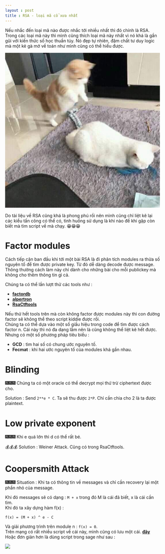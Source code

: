 ```yaml
---
layout : post 
title : RSA - loại mã cổ xưa nhất  
---  
```


Nếu nhắc đến loại mã nào được nhắc tới nhiều nhất thì đó chính là RSA. Trong các loại mã này thì mình cũng thích loại mã này nhất vì nó khá là gần gũi với kiến thức số học thuần túy. Nó đẹp tự nhiên, đậm chất tư duy logic mà một kẻ gà mờ về toán như mình cũng có thể hiểu được.    

![](/img/meo28.jpg)    

Do tài liệu về RSA cũng khá là phong phú rồi nên mình cũng chỉ liệt kê lại các kiểu tấn công có thể có, tình huống sử dụng là khi nào để khi gặp còn biết mà tìm script về mà chạy. 😁😁😁   

# Factor modules  
Cách tiếp cận ban đầu khi tới một bài RSA là đi phân tích modules ra thừa số nguyên tố để tìm được private key. Từ đó dễ dàng decode được message. Thông thường cách làm này chỉ dành cho những bài cho mỗi publickey mà không cho thêm thông tin gì cả.   

Chúng ta có thể lần lượt thử các tools như :   
 - [**factordb**](http://factordb.com/)   
 - [**alpertron**](https://www.alpertron.com.ar/ECM.HTM)  
 - [**RsaCtftools**](https://github.com/Ganapati/RsaCtfTool)   

Nếu thử hết tools trên mà còn không factor được modules này thì con đường factor sẽ không thể theo script kiddie được rồi.  
Chúng ta có thể dựa vào một số giấu hiệu trong code để tìm được cách factor n. Cái này thì nó đa dạng lắm nên là cũng không thể liệt kê hết được. Nhưng có một số phương pháp tiêu biểu  :  
  - **GCD** : tìm hai số có chung ước nguyên tố.  
  - **Fecmat** : khi hai ước nguyên tố của modules khá gần nhau.  

# Blinding   

🎆🎆🎆 Chúng ta có một oracle có thể decrypt mọi thứ trừ ciphertext được cho.  

Solution : Send ```2**e * C```. Ta sẽ thu được ```2*P```. Chỉ cần chia cho 2 là ta được plaintext.   

# Low private exponent   

🎆🎆🎆 Khi e quá lớn thì d có thể rất bé.   

💰💰💰 Solution : Weiner Attack. Cũng có trong RsaCtftools.   

# Coopersmith Attack    

🎆🎆🎆 Situation : Khi ta có thông tin về messages và chỉ cần recovery lại một phần nhỏ của message.  

Khi đó messages sẽ có dạng : ```M + x``` trong đó M là cái đã biết, x là cái cần tìm.   
Khi đó ta xây dựng hàm f(x) :  
```
f(x) = (M + x) ^ e - C 
```  
Và giải phương trình trên module n :  ```f(x) = 0```.   
Trên mạng có rất nhiều script về cái này, mình cũng có lưu một cái. [**đây**](/Crypto/RSA/coopersmith.py)   
Hoặc đơn giản hơn là dùng script trong sage như sau :   

![](https://kamithanthanhhome.files.wordpress.com/2019/01/image-3.png)   





